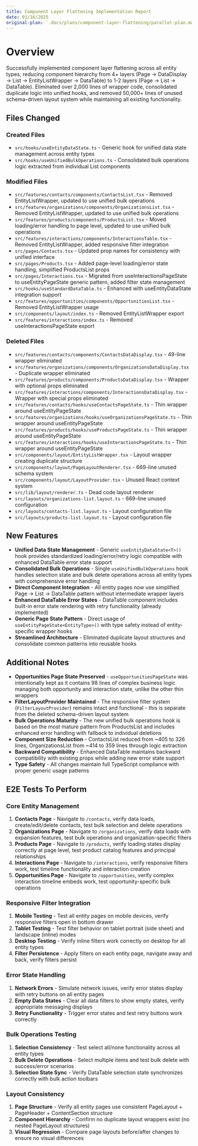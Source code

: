 ```yaml
---
title: Component Layer Flattening Implementation Report
date: 01/16/2025
original-plan: `.docs/plans/component-layer-flattening/parallel-plan.md`
---
```


# Overview

Successfully implemented component layer flattening across all entity types, reducing component hierarchy from 4+ layers (Page → DataDisplay → List → EntityListWrapper → DataTable) to 1-2 layers (Page → List → DataTable). Eliminated over 2,000 lines of wrapper code, consolidated duplicate logic into unified hooks, and removed 50,000+ lines of unused schema-driven layout system while maintaining all existing functionality.

## Files Changed

### Created Files
- `src/hooks/useEntityDataState.ts` - Generic hook for unified data state management across entity types
- `src/hooks/useUnifiedBulkOperations.ts` - Consolidated bulk operations logic extracted from individual List components

### Modified Files
- `src/features/contacts/components/ContactsList.tsx` - Removed EntityListWrapper, updated to use unified bulk operations
- `src/features/organizations/components/OrganizationsList.tsx` - Removed EntityListWrapper, updated to use unified bulk operations
- `src/features/products/components/ProductsList.tsx` - Moved loading/error handling to page level, updated to use unified bulk operations
- `src/features/interactions/components/InteractionsTable.tsx` - Removed EntityListWrapper, added responsive filter integration
- `src/pages/Contacts.tsx` - Updated prop names for consistency with unified interface
- `src/pages/Products.tsx` - Added page-level loading/error state handling, simplified ProductsList props
- `src/pages/Interactions.tsx` - Migrated from useInteractionsPageState to useEntityPageState generic pattern, added filter state management
- `src/hooks/useStandardDataTable.ts` - Enhanced with useEntityDataState integration support
- `src/features/opportunities/components/OpportunitiesList.tsx` - Removed EntityListWrapper usage
- `src/components/layout/index.ts` - Removed EntityListWrapper export
- `src/features/interactions/index.ts` - Removed useInteractionsPageState export

### Deleted Files
- `src/features/contacts/components/ContactsDataDisplay.tsx` - 49-line wrapper eliminated
- `src/features/organizations/components/OrganizationsDataDisplay.tsx` - Duplicate wrapper eliminated
- `src/features/products/components/ProductsDataDisplay.tsx` - Wrapper with optional props eliminated
- `src/features/interactions/components/InteractionsDataDisplay.tsx` - Wrapper with special props eliminated
- `src/features/contacts/hooks/useContactsPageState.ts` - Thin wrapper around useEntityPageState
- `src/features/organizations/hooks/useOrganizationsPageState.ts` - Thin wrapper around useEntityPageState
- `src/features/products/hooks/useProductsPageState.ts` - Thin wrapper around useEntityPageState
- `src/features/interactions/hooks/useInteractionsPageState.ts` - Thin wrapper around useEntityPageState
- `src/components/layout/EntityListWrapper.tsx` - Layout wrapper creating duplicate structure
- `src/components/layout/PageLayoutRenderer.tsx` - 669-line unused schema system
- `src/components/layout/LayoutProvider.tsx` - Unused React context system
- `src/lib/layout/renderer.ts` - Dead code layout renderer
- `src/layouts/organizations-list.layout.ts` - 669-line unused configuration
- `src/layouts/contacts-list.layout.ts` - Layout configuration file
- `src/layouts/products-list.layout.ts` - Layout configuration file

## New Features

- **Unified Data State Management** - Generic `useEntityDataState<T>()` hook provides standardized loading/error/retry logic compatible with enhanced DataTable error state support
- **Consolidated Bulk Operations** - Single `useUnifiedBulkOperations` hook handles selection state and bulk delete operations across all entity types with comprehensive error handling
- **Direct Component Integration** - All entity pages now use simplified Page → List → DataTable pattern without intermediate wrapper layers
- **Enhanced DataTable Error States** - DataTable component includes built-in error state rendering with retry functionality (already implemented)
- **Generic Page State Pattern** - Direct usage of `useEntityPageState<EntityType>()` with type safety instead of entity-specific wrapper hooks
- **Streamlined Architecture** - Eliminated duplicate layout structures and consolidate common patterns into reusable hooks

## Additional Notes

- **Opportunities Page State Preserved** - `useOpportunitiesPageState` was intentionally kept as it contains 98 lines of complex business logic managing both opportunity and interaction state, unlike the other thin wrappers
- **FilterLayoutProvider Maintained** - The responsive filter system (`FilterLayoutProvider`) remains intact and functional - this is separate from the deleted schema-driven layout system
- **Bulk Operations Maturity** - The new unified bulk operations hook is based on the most mature pattern from ProductsList and includes enhanced error handling with fallback to individual deletions
- **Component Size Reduction** - ContactsList reduced from ~405 to 326 lines, OrganizationsList from ~414 to 359 lines through logic extraction
- **Backward Compatibility** - Enhanced DataTable maintains backward compatibility with existing props while adding new error state support
- **Type Safety** - All changes maintain full TypeScript compliance with proper generic usage patterns

## E2E Tests To Perform

### Core Entity Management
1. **Contacts Page** - Navigate to `/contacts`, verify data loads, create/edit/delete contacts, test bulk selection and delete operations
2. **Organizations Page** - Navigate to `/organizations`, verify data loads with expansion features, test bulk operations and organization-specific filters
3. **Products Page** - Navigate to `/products`, verify loading states display correctly at page level, test product catalog features and principal relationships
4. **Interactions Page** - Navigate to `/interactions`, verify responsive filters work, test timeline functionality and interaction creation
5. **Opportunities Page** - Navigate to `/opportunities`, verify complex interaction timeline embeds work, test opportunity-specific bulk operations

### Responsive Filter Integration
1. **Mobile Testing** - Test all entity pages on mobile devices, verify responsive filters open in bottom drawer
2. **Tablet Testing** - Test filter behavior on tablet portrait (side sheet) and landscape (inline) modes
3. **Desktop Testing** - Verify inline filters work correctly on desktop for all entity types
4. **Filter Persistence** - Apply filters on each entity page, navigate away and back, verify filters persist

### Error State Handling
1. **Network Errors** - Simulate network issues, verify error states display with retry buttons on all entity pages
2. **Empty Data States** - Clear all data filters to show empty states, verify appropriate messaging displays
3. **Retry Functionality** - Trigger error states and test retry buttons work correctly

### Bulk Operations Testing
1. **Selection Consistency** - Test select all/none functionality across all entity types
2. **Bulk Delete Operations** - Select multiple items and test bulk delete with success/error scenarios
3. **Selection State Sync** - Verify DataTable selection state synchronizes correctly with bulk action toolbars

### Layout Consistency
1. **Page Structure** - Verify all entity pages use consistent PageLayout + PageHeader + ContentSection structure
2. **Component Hierarchy** - Confirm no duplicate layout wrappers exist (no nested PageLayout structures)
3. **Visual Regression** - Compare page layouts before/after changes to ensure no visual differences